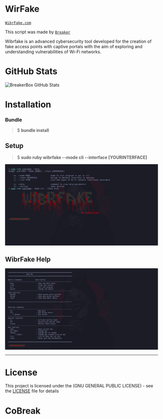 # WirFake

[`WibrFake.com`](https://github.com/BreakerTWS/WibrFake.git)

This script was made by [`Breaker`](https://github.com/BreakerTWS)

Wibrfake is an advanced cybersecurity tool developed for the creation of fake access points with captive portals with the aim of exploring and understanding vulnerabilities of Wi-Fi networks.

# GitHub Stats

![BreakerBox GitHub Stats](https://github-readme-stats.vercel.app/api?username=BreakerTWS&show_icons=true&theme=midnight-purple)

<h1> Installation</h1>

<h3> Bundle</h3>

> $ **bundle install**

<h2>Setup</h2>

> $ **sudo ruby wibrfake --mode cli --interface [YOURINTERFACE]**

![WibrFake](images/wibrfakeinit.png)

<h2>WibrFake Help</h2>

![WibrFake Help](images/wibrfakehelp.png)

---

# License

This project is licensed under the (GNU GENERAL PUBLIC LICENSE) - see the [LICENSE](LICENSE) file for details
# CoBreak
